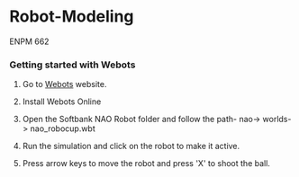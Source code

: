 # Robot-Modeling
ENPM 662

### Getting started with Webots

1. Go to [Webots](https://cyberbotics.com/) website.

2. Install Webots Online

3. Open the Softbank NAO Robot folder and follow the path-
nao-> worlds-> nao_robocup.wbt

4. Run the simulation and click on the robot to make it active.

5. Press arrow keys to move the robot and press 'X' to shoot the ball.
